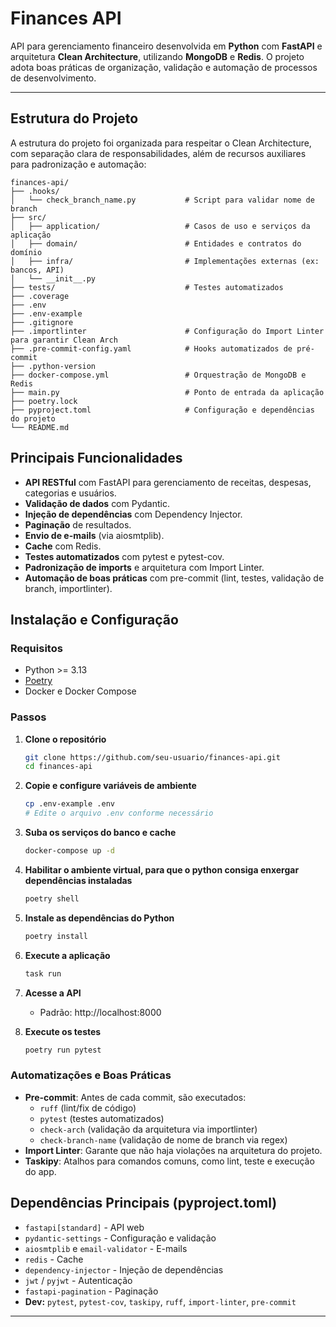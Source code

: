 # Finances API

API para gerenciamento financeiro desenvolvida em **Python** com **FastAPI** e arquitetura **Clean Architecture**, utilizando **MongoDB** e **Redis**. O projeto adota boas práticas de organização, validação e automação de processos de desenvolvimento.

---

## Estrutura do Projeto

A estrutura do projeto foi organizada para respeitar o Clean Architecture, com separação clara de responsabilidades, além de recursos auxiliares para padronização e automação:

```
finances-api/
├── .hooks/
│   └── check_branch_name.py           # Script para validar nome de branch
├── src/
│   ├── application/                   # Casos de uso e serviços da aplicação
│   ├── domain/                        # Entidades e contratos do domínio
│   ├── infra/                         # Implementações externas (ex: bancos, API)
│   └── __init__.py
├── tests/                             # Testes automatizados
├── .coverage
├── .env
├── .env-example
├── .gitignore
├── .importlinter                      # Configuração do Import Linter para garantir Clean Arch
├── .pre-commit-config.yaml            # Hooks automatizados de pré-commit
├── .python-version
├── docker-compose.yml                 # Orquestração de MongoDB e Redis
├── main.py                            # Ponto de entrada da aplicação
├── poetry.lock
├── pyproject.toml                     # Configuração e dependências do projeto
└── README.md
```

## Principais Funcionalidades

- **API RESTful** com FastAPI para gerenciamento de receitas, despesas, categorias e usuários.
- **Validação de dados** com Pydantic.
- **Injeção de dependências** com Dependency Injector.
- **Paginação** de resultados.
- **Envio de e-mails** (via aiosmtplib).
- **Cache** com Redis.
- **Testes automatizados** com pytest e pytest-cov.
- **Padronização de imports** e arquitetura com Import Linter.
- **Automação de boas práticas** com pre-commit (lint, testes, validação de branch, importlinter).

## Instalação e Configuração

### Requisitos

- Python >= 3.13
- [Poetry](https://python-poetry.org/)
- Docker e Docker Compose

### Passos

1. **Clone o repositório**
   ```bash
   git clone https://github.com/seu-usuario/finances-api.git
   cd finances-api
   ```

2. **Copie e configure variáveis de ambiente**
   ```bash
   cp .env-example .env
   # Edite o arquivo .env conforme necessário
   ```

3. **Suba os serviços do banco e cache**
   ```bash
   docker-compose up -d
   ```

4. **Habilitar o ambiente virtual, para que o python consiga enxergar dependências instaladas**
   ```bash
   poetry shell
   ```

5. **Instale as dependências do Python**
   ```bash
   poetry install
   ```

6. **Execute a aplicação**
   ```bash
   task run
   ```

7. **Acesse a API**
   - Padrão: http://localhost:8000

8. **Execute os testes**
   ```bash
   poetry run pytest
   ```

### Automatizações e Boas Práticas

- **Pre-commit**: Antes de cada commit, são executados:
  - `ruff` (lint/fix de código)
  - `pytest` (testes automatizados)
  - `check-arch` (validação da arquitetura via importlinter)
  - `check-branch-name` (validação de nome de branch via regex)
- **Import Linter**: Garante que não haja violações na arquitetura do projeto.
- **Taskipy**: Atalhos para comandos comuns, como lint, teste e execução do app.

## Dependências Principais (pyproject.toml)

- `fastapi[standard]` - API web
- `pydantic-settings` - Configuração e validação
- `aiosmtplib` e `email-validator` - E-mails
- `redis` - Cache
- `dependency-injector` - Injeção de dependências
- `jwt` / `pyjwt` - Autenticação
- `fastapi-pagination` - Paginação
- **Dev:** `pytest`, `pytest-cov`, `taskipy`, `ruff`, `import-linter`, `pre-commit`

---